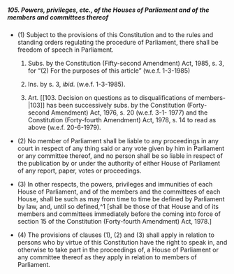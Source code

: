 ##### **105.** Powers, privileges, etc., of the Houses of Parliament and of the members and committees thereof
- (1) Subject to the provisions of this Constitution and to the rules and standing orders regulating the procedure of Parliament, there shall be freedom of speech in Parliament.

	1. Subs. by the Constitution (Fifty-second Amendment) Act, 1985, s. 3, for “(2) For the purposes of this article” (w.e.f. 1-3-1985)

	1. Ins. by s. 3, _ibid_. (w.e.f. 1-3-1985).

	1. Art. [[103. Decision on questions as to disqualifications of members-|103]] has been successively subs. by the Constitution (Forty-second Amendment) Act, 1976, s. 20 (w.e.f. 3-1- 1977) and the Constitution (Forty-fourth Amendment) Act, 1978, s. 14 to read as above (w.e.f. 20-6-1979).


- (2) No member of Parliament shall be liable to any proceedings in any court in respect of any thing said or any vote given by him in Parliament or any committee thereof, and no person shall be so liable in respect of the publication by or under the authority of either House of Parliament of any report, paper, votes or proceedings.

- (3) In other respects, the powers, privileges and immunities of each House of Parliament, and of the members and the committees of each House, shall be such as may from time to time be defined by Parliament by law, and, until so defined,^1 [shall be those of that House and of its members and committees immediately before the coming into force of section 15 of the Constitution (Forty-fourth Amendment) Act, 1978.]

- (4) The provisions of clauses (1), (2) and (3) shall apply in relation to persons who by virtue of this Constitution have the right to speak in, and otherwise to take part in the proceedings of, a House of Parliament or any committee thereof as they apply in relation to members of Parliament.
